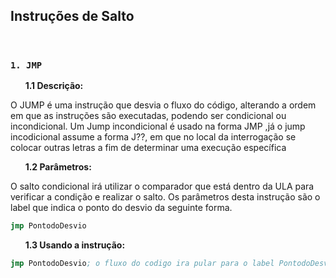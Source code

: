 ## Instruções de Salto

<br>

### **`1. JMP`**
&nbsp; &nbsp; &nbsp; 	**1.1 Descrição:**

 O JUMP é uma instrução que desvia o fluxo do código, alterando a ordem em que as instruções são executadas, podendo ser condicional ou incondicional. Um Jump incondicional é usado na forma JMP ,já o jump incodicional assume a forma J??, em que no local da interrogação se colocar outras letras a fim de determinar uma execução específica 
 
&nbsp; &nbsp; &nbsp; **1.2 Parâmetros:**

O salto condicional irá utilizar o comparador que está dentro da ULA para verificar a condição e realizar o salto. Os parâmetros desta instrução são o label que indica o ponto do desvio da seguinte forma.

```asm
jmp PontodoDesvio
```
 
&nbsp; &nbsp; &nbsp;  **1.3 Usando a instrução:**

```asm
jmp PontodoDesvio; o fluxo do codigo ira pular para o label PontodoDesvio.
```
 
<br>

